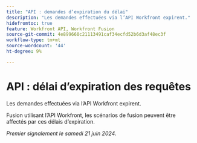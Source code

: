 ```yaml
---
title: "API : demandes d’expiration du délai"
description: "Les demandes effectuées via l’API Workfront expirent."
hidefromtoc: true
feature: Workfront API, Workfront Fusion
source-git-commit: 4e899660c21113491caf34ecfd52b6d3af48ec3f
workflow-type: tm+mt
source-wordcount: '44'
ht-degree: 9%

---
```



# API : délai d’expiration des requêtes

Les demandes effectuées via l’API Workfront expirent.

Fusion utilisant l’API Workfront, les scénarios de fusion peuvent être affectés par ces délais d’expiration.

_Premier signalement le samedi 21 juin 2024._
